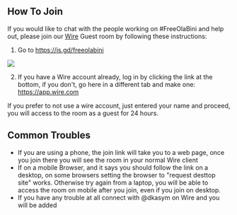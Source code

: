 ## How To Join

If you would like to chat with the people working on #FreeOlaBini and help out, please join our [Wire](https://app.wire.com) Guest room by following these instructions:

1. Go to https://is.gd/freeolabini

![](https://freeolabini.org/img/login.png)


2. If you have a Wire account already, log in by clicking the link at the bottom, if you don't, go here in a different tab and make one: https://app.wire.com

If you prefer to not use a wire account, just entered your name and proceed, you will access to the room as a guest for 24 hours.

## Common Troubles

- If you are using a phone, the join link will take you to a web page, once you join there you will see the room in your normal Wire client
- If on a mobile Browser, and it says you should follow the link on a desktop, on some browsers setting the browser to "request desttop site" works. Otherwise try again from a laptop, you will be able to access the room on mobile after you join, even if you join on desktop.
- If you have any trouble at all connect with @dkasym on Wire and you will be added

